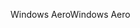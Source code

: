 <span data-ttu-id="2e9f6-101">Windows Aero</span><span class="sxs-lookup"><span data-stu-id="2e9f6-101">Windows Aero</span></span>